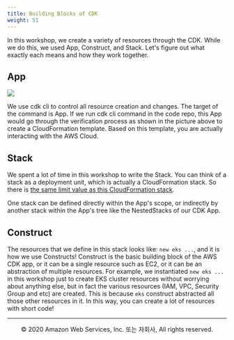 ```yaml
---
title: Building Blocks of CDK
weight: 51
---
```


In this workshop, we create a variety of resources through the CDK.
While we do this, we used App, Construct, and Stack. Let's figure out what exactly each means and how they work together.

## App
![](https://docs.aws.amazon.com/cdk/latest/guide/images/Lifecycle.png)

We use cdk cli to control all resource creation and changes. The target of the command is App.
If we run cdk cli command  in the code repo, this App would go through the verification process as shown in the picture above to create a CloudFormation template.
Based on this template, you are actually interacting with the AWS Cloud.


## Stack

We spent a lot of time in this workshop to write the Stack. You can think of a stack as a deployment unit, which is actually a CloudFormation stack. So there is [the same limit value as this CloudFormation stack](https://docs.aws.amazon.com/AWSCloudFormation/latest/UserGuide/cloudformation-limits.html).

One stack can be defined directly within the App's scope, or indirectly by another stack within the App's tree like the NestedStacks of our CDK App. 


## Construct

The resources that we define in this stack looks like: `new eks ...`, and it is how we use Constructs!
Construct is the basic building block of the AWS CDK app, or it can be a single resource such as EC2, or it can be an abstraction of multiple resources. For example, we instantiated `new eks ...` in this workshop just to create EKS cluster resources without worrying about anything else, but in fact the various resources (IAM, VPC, Security Group and etc) are created. This is because `eks` construct abstracted all those other resources in it. In this way, you can create a lot of resources with short code!


---
<p align="center">
© 2020 Amazon Web Services, Inc. 또는 자회사, All rights reserved.
</p>
